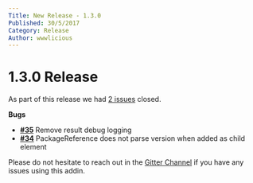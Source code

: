 ```yaml
---
Title: New Release - 1.3.0
Published: 30/5/2017
Category: Release
Author: wwwlicious
---
```


# 1.3.0 Release

As part of this release we had [2 issues](https://github.com/cake-contrib/Cake.Incubator/issues?milestone=5&state=closed) closed.


__Bugs__

- [__#35__](https://github.com/cake-contrib/Cake.Incubator/issues/35) Remove result debug logging
- [__#34__](https://github.com/cake-contrib/Cake.Incubator/issues/34) PackageReference does not parse version when added as child element



Please do not hesitate to reach out in the [Gitter Channel](https://gitter.im/cake-contrib/Lobby) if you have any issues using this addin.